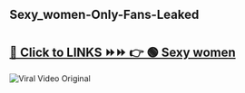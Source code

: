 
 ## Sexy_women-Only-Fans-Leaked

# <h2><a href="https://clipsfans.com/Sexy_women&ref=git">🔗 Click to LINKS ⏩⏩ 👉 🟢 Sexy women </a></h2>

<a href="https://clipsfans.com/Sexy_women&ref=git" rel="nofollow" data-target="animated-image.originalLink"><img src="https://i.ibb.co.com/xMMVF88/686577567.gif" alt="Viral Video Original" style="max-width: 100%; display: inline-block;" data-target="animated-image.originalImage"></a>
